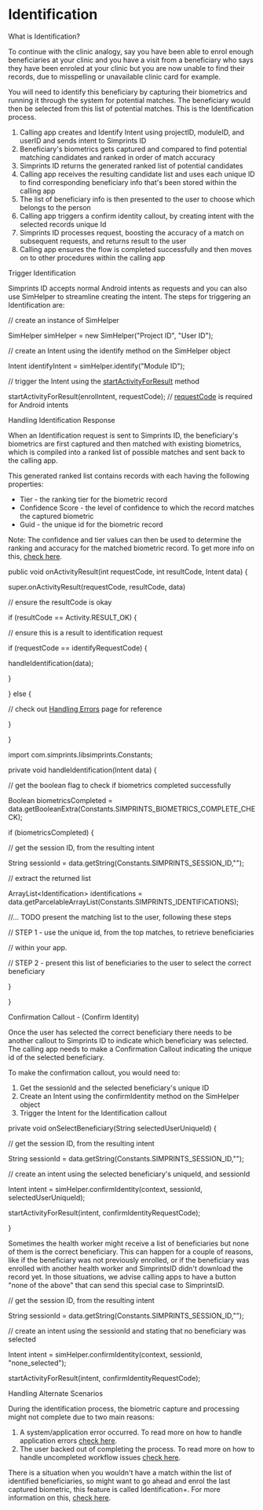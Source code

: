 # Identification

What is Identification?

To continue with the clinic analogy, say you have been able to enrol enough beneficiaries at your clinic and you have a visit from a beneficiary who says they have been enroled at your clinic but you are now unable to find their records, due to misspelling or unavailable clinic card for example.&#x20;

You will need to identify this beneficiary by capturing their biometrics and running it through the system for potential matches. The beneficiary would then be selected from this list of potential matches. This is the Identification process.

1. Calling app creates and Identify Intent using projectID, moduleID, and userID and sends intent to Simprints ID
2. Beneficiary's biometrics gets captured and compared to find potential matching candidates and ranked in order of match accuracy
3. Simprints ID returns the generated ranked list of potential candidates
4. Calling app receives the resulting candidate list and uses each unique ID to find corresponding beneficiary info that's been stored within the calling app
5. The list of beneficiary info is then presented to the user to choose which belongs to the person
6. Calling app triggers a confirm identity callout, by creating intent with the selected records unique Id
7. Simprints ID processes request, boosting the accuracy of a match on subsequent requests, and returns result to the user
8. Calling app ensures the flow is completed successfully and then moves on to other procedures within the calling app

Trigger Identification

Simprints ID accepts normal Android intents as requests and you can also use SimHelper to streamline creating the intent. The steps for triggering an Identification are:

// create an instance of SimHelper

SimHelper simHelper = new SimHelper("Project ID", "User ID");

// create an Intent using the identify method on the SimHelper object

Intent identifyIntent = simHelper.identify("Module ID");

// trigger the Intent using the [startActivityForResult](https://developer.android.com/reference/android/app/Activity#startActivityForResult%28android.content.Intent,%20int%29) method

startActivityForResult(enrolIntent, requestCode); // [requestCode](https://developer.android.com/reference/android/app/Activity#startActivityForResult%28android.content.Intent,%20int%29) is required for Android intents

Handling Identification Response

When an Identification request is sent to Simprints ID, the beneficiary's biometrics are first captured and then matched with existing biometrics, which is compiled into a ranked list of possible matches and sent back to the calling app.

This generated ranked list contains records with each having the following properties:

* Tier - the ranking tier for the biometric record
* Confidence Score - the level of confidence to which the record matches the captured biometric
* Guid - the unique id for the biometric record

Note:  The confidence and tier values can then be used to determine the ranking and accuracy for the matched biometric record. To get more info on this, [check here](broken-reference).

public void onActivityResult(int requestCode, int resultCode, Intent data) {

super.onActivityResult(requestCode, resultCode, data)

// ensure the resultCode is okay

if (resultCode == Activity.RESULT\_OK) {

&#x20;  // ensure this is a result to identification request

&#x20;  if (requestCode == identifyRequestCode) {

&#x20;     handleIdentification(data);

&#x20;  }

} else {

&#x20;  // check out [Handling Errors](broken-reference) page for reference

}

}

import com.simprints.libsimprints.Constants;

private void handleIdentification(Intent data) {

// get the boolean flag to check if biometrics completed successfully

Boolean biometricsCompleted = data.getBooleanExtra(Constants.SIMPRINTS\_BIOMETRICS\_COMPLETE\_CHECK);

if (biometricsCompleted) {

&#x20;  // get the session ID, from the resulting intent

&#x20;    String sessionId = data.getString(Constants.SIMPRINTS\_SESSION\_ID,"");

&#x20;  // extract the returned list

&#x20;  ArrayList\<Identification> identifications = data.getParcelableArrayList(Constants.SIMPRINTS\_IDENTIFICATIONS);

&#x20;    //... TODO present the matching list to the user, following these steps

&#x20;    // STEP 1 - use the unique id, from the top matches, to retrieve beneficiaries

&#x20;  // within your app.

&#x20;    // STEP 2 - present this list of beneficiaries to the user to select the correct beneficiary

}

}

Confirmation Callout - (Confirm Identity)

Once the user has selected the correct beneficiary there needs to be another callout to Simprints ID to indicate which beneficiary was selected. The calling app needs to make a Confirmation Callout indicating the unique id of the selected beneficiary.

To make the confirmation callout, you would need to:

1. Get the sessionId and the selected beneficiary's unique ID
2. Create an Intent using the confirmIdentity method on the SimHelper object
3. Trigger the Intent for the Identification callout

private void onSelectBeneficiary(String selectedUserUniqueId) {

&#x20;  // get the session ID, from the resulting intent

&#x20;  String sessionId = data.getString(Constants.SIMPRINTS\_SESSION\_ID,"");

&#x20;  // create an intent using the selected beneficiary's uniqueId, and sessionId

&#x20;  Intent intent = simHelper.confirmIdentity(context, sessionId, selectedUserUniqueId);

&#x20;  startActivityForResult(intent, confirmIdentityRequestCode);

}

Sometimes the health worker might receive a list of beneficiaries but none of them is the correct beneficiary. This can happen for a couple of reasons, like if the beneficiary was not previously enrolled, or if the beneficiary was enrolled with another health worker and SimprintsID didn't download the record yet. In those situations, we advise calling apps to have a button "none of the above" that can send this special case to SimprintsID.

// get the session ID, from the resulting intent

String sessionId = data.getString(Constants.SIMPRINTS\_SESSION\_ID,"");

// create an intent using the sessionId and stating that no beneficiary was selected

Intent intent = simHelper.confirmIdentity(context, sessionId, "none\_selected");

startActivityForResult(intent, confirmIdentityRequestCode);

Handling Alternate Scenarios

During the identification process, the biometric capture and processing might not complete due to two main reasons:

1. A system/application error occurred. To read more on how to handle application errors [check here](broken-reference).
2. The user backed out of completing the process. To read more on how to handle uncompleted workflow issues [check here](broken-reference).

There is a situation when you wouldn't have a match within the list of identified beneficiaries, so might want to go ahead and enrol the last captured biometric, this feature is called Identification+. For more information on this, [check here](broken-reference).
